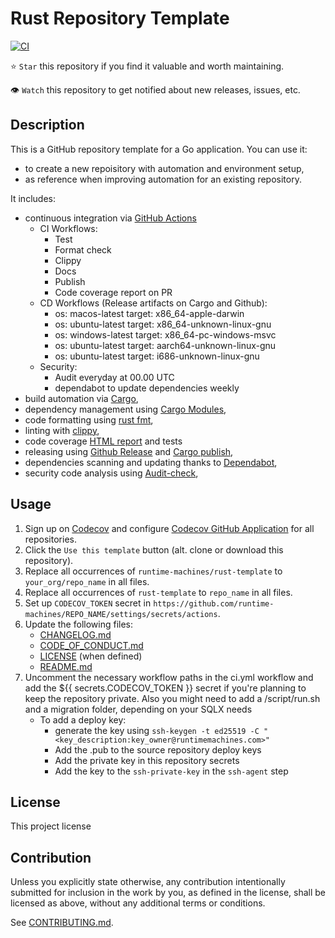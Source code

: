 # Rust Repository Template

[![CI](https://github.com/runtime-machines/rust-template/workflows/CI/badge.svg)](https://github.com/runtime-machines/rust-template/actions)

⭐ `Star` this repository if you find it valuable and worth maintaining.

👁 `Watch` this repository to get notified about new releases, issues, etc.

## Description

This is a GitHub repository template for a Go application.
You can use it:

- to create a new repoisitory with automation and environment setup,
- as reference when improving automation for an existing repository.

It includes:

- continuous integration via [GitHub Actions](https://github.com/features/actions)
  - CI Workflows:
    - Test
    - Format check
    - Clippy
    - Docs
    - Publish
    - Code coverage report on PR
  - CD Workflows (Release artifacts on Cargo and Github):
    - os: macos-latest
      target: x86_64-apple-darwin
    - os: ubuntu-latest
      target: x86_64-unknown-linux-gnu
    - os: windows-latest
      target: x86_64-pc-windows-msvc
    - os: ubuntu-latest
      target: aarch64-unknown-linux-gnu
    - os: ubuntu-latest
      target: i686-unknown-linux-gnu
  - Security:
    - Audit everyday at 00.00 UTC
    - dependabot to update dependencies weekly
- build automation via [Cargo](https://doc.rust-lang.org/cargo/commands/cargo-build.html),
- dependency management using [Cargo Modules](https://doc.rust-lang.org/book/ch07-00-managing-growing-projects-with-packages-crates-and-modules.html),
- code formatting using [rust fmt](https://rust-lang.github.io/rustfmt/),
- linting with [clippy](https://github.com/rust-lang/rust-clippy),
- code coverage [HTML report](https://docs.codecov.com/docs) and tests
- releasing using [Github Release](https://docs.github.com/en/repositories/releasing-projects-on-github/managing-releases-in-a-repository) and [Cargo publish](https://doc.rust-lang.org/cargo/commands/cargo-publish.html),
- dependencies scanning and updating thanks to [Dependabot](https://dependabot.com),
- security code analysis using [Audit-check](https://github.com/actions-rs/audit-check),

## Usage

1. Sign up on [Codecov](https://codecov.io/) and configure
   [Codecov GitHub Application](https://github.com/apps/codecov) for all repositories.
1. Click the `Use this template` button (alt. clone or download this repository).
1. Replace all occurrences of `runtime-machines/rust-template` to `your_org/repo_name` in all files.
1. Replace all occurrences of `rust-template` to `repo_name` in all files.
1. Set up `CODECOV_TOKEN` secret in `https://github.com/runtime-machines/REPO_NAME/settings/secrets/actions`.
1. Update the following files:
   - [CHANGELOG.md](CHANGELOG.md)
   - [CODE_OF_CONDUCT.md](CODE_OF_CONDUCT.md)
   - [LICENSE](LICENSE) (when defined)
   - [README.md](README.md)
1. Uncomment the necessary workflow paths in the ci.yml workflow and add the ${{ secrets.CODECOV_TOKEN }} secret if you're planning to keep the repository private. Also you might need to add a /script/run.sh and a migration folder, depending on your SQLX needs
   - To add a deploy key:
     - generate the key using `ssh-keygen -t ed25519 -C "<key_description:key_owner@runtimemachines.com>"`
     - Add the .pub to the source repository deploy keys
     - Add the private key in this repository secrets
     - Add the key to the `ssh-private-key` in the `ssh-agent` step 

## License

This project license

## Contribution

Unless you explicitly state otherwise, any contribution intentionally submitted
for inclusion in the work by you, as defined in the license, shall be
licensed as above, without any additional terms or conditions.

See [CONTRIBUTING.md](CONTRIBUTING.md).
